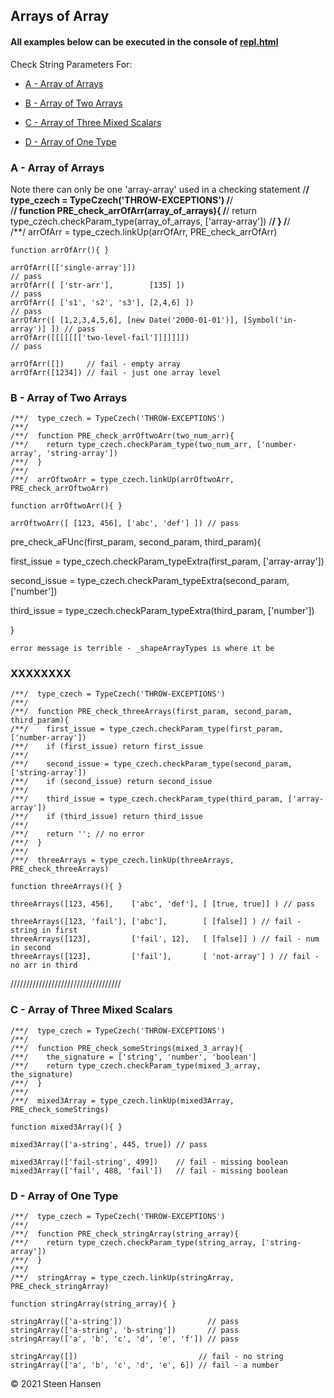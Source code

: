 
## Arrays of Array


#### All examples below can be executed in the console of [repl.html](../test-collection/repl.html)

Check String Parameters For:
  -  [A - Array of Arrays](#arr-of-array)









  -  [B - Array of Two Arrays](#arr-of-two-num-array)




  -  [C - Array of Three Mixed Scalars](#arr-of-mixed-param)
  -  [D - Array of One Type](#arr-of-one-type)

### A - Array of Arrays<a name="arr-of-array"></a>

Note there can only be one 'array-array' used in a checking statement
    /**/  type_czech = TypeCzech('THROW-EXCEPTIONS')
    /**/  
    /**/  function PRE_check_arrOfArr(array_of_arrays){
    /**/    return type_czech.checkParam_type(array_of_arrays, ['array-array'])
    /**/  }
    /**/  
    /**/  arrOfArr = type_czech.linkUp(arrOfArr, PRE_check_arrOfArr) 

    function arrOfArr(){ }

    arrOfArr([['single-array']])                                                // pass 
    arrOfArr([ ['str-arr'],        [135] ])                                     // pass
    arrOfArr([ ['s1', 's2', 's3'], [2,4,6] ])                                   // pass
    arrOfArr([ [1,2,3,4,5,6], [new Date('2000-01-01')], [Symbol('in-array')] ]) // pass
    arrOfArr([[[[[[['two-level-fail']]]]]]])                                    // pass

    arrOfArr([])     // fail - empty array
    arrOfArr([1234]) // fail - just one array level
 
### B - Array of Two Arrays<a name="arr-of-two-array"></a>

    /**/  type_czech = TypeCzech('THROW-EXCEPTIONS')
    /**/  
    /**/  function PRE_check_arrOftwoArr(two_num_arr){
    /**/    return type_czech.checkParam_type(two_num_arr, ['number-array', 'string-array'])  
    /**/  }
    /**/  
    /**/  arrOftwoArr = type_czech.linkUp(arrOftwoArr, PRE_check_arrOftwoArr) 

    function arrOftwoArr(){ }

    arrOftwoArr([ [123, 456], ['abc', 'def'] ]) // pass
    




pre_check_aFUnc(first_param, second_param, third_param){

  first_issue = type_czech.checkParam_typeExtra(first_param, ['array-array'])

  second_issue = type_czech.checkParam_typeExtra(second_param, ['number'])

  third_issue = type_czech.checkParam_typeExtra(third_param, ['number'])

}


    error message is terrible - _shapeArrayTypes is where it be

### XXXXXXXX<a name="arr-of-two-array"></a>

    /**/  type_czech = TypeCzech('THROW-EXCEPTIONS')
    /**/  
    /**/  function PRE_check_threeArrays(first_param, second_param, third_param){
    /**/    first_issue = type_czech.checkParam_type(first_param, ['number-array'])
    /**/    if (first_issue) return first_issue
    /**/  
    /**/    second_issue = type_czech.checkParam_type(second_param, ['string-array'])
    /**/    if (second_issue) return second_issue
    /**/  
    /**/    third_issue = type_czech.checkParam_type(third_param, ['array-array'])
    /**/    if (third_issue) return third_issue
    /**/  
    /**/    return ''; // no error
    /**/  }
    /**/  
    /**/  threeArrays = type_czech.linkUp(threeArrays, PRE_check_threeArrays) 

    function threeArrays(){ }

    threeArrays([123, 456],    ['abc', 'def'], [ [true, true]] ) // pass
    
    threeArrays([123, 'fail'], ['abc'],        [ [false]] ) // fail - string in first
    threeArrays([123],         ['fail', 12],   [ [false]] ) // fail - num in second
    threeArrays([123],         ['fail'],       [ 'not-array'] ) // fail - no arr in third
















///////////////////////////////////

### C - Array of Three Mixed Scalars<a name="arr-of-mixed-param"></a>

    /**/  type_czech = TypeCzech('THROW-EXCEPTIONS')
    /**/  
    /**/  function PRE_check_someStrings(mixed_3_array){
    /**/    the_signature = ['string', 'number', 'boolean']
    /**/    return type_czech.checkParam_type(mixed_3_array, the_signature)
    /**/  }
    /**/  
    /**/  mixed3Array = type_czech.linkUp(mixed3Array, PRE_check_someStrings) 

    function mixed3Array(){ }

    mixed3Array(['a-string', 445, true]) // pass

    mixed3Array(['fail-string', 499])    // fail - missing boolean
    mixed3Array(['fail', 488, 'fail'])   // fail - missing boolean









### D - Array of One Type<a name="arr-of-one-type"></a>

    /**/  type_czech = TypeCzech('THROW-EXCEPTIONS')
    /**/  
    /**/  function PRE_check_stringArray(string_array){
    /**/    return type_czech.checkParam_type(string_array, ['string-array'])
    /**/  }
    /**/  
    /**/  stringArray = type_czech.linkUp(stringArray, PRE_check_stringArray) 

    function stringArray(string_array){ }

    stringArray(['a-string'])                   // pass
    stringArray(['a-string', 'b-string'])       // pass
    stringArray(['a', 'b', 'c', 'd', 'e', 'f']) // pass
  
    stringArray([])                           // fail - no string
    stringArray(['a', 'b', 'c', 'd', 'e', 6]) // fail - a number





&copy; 2021 Steen Hansen
